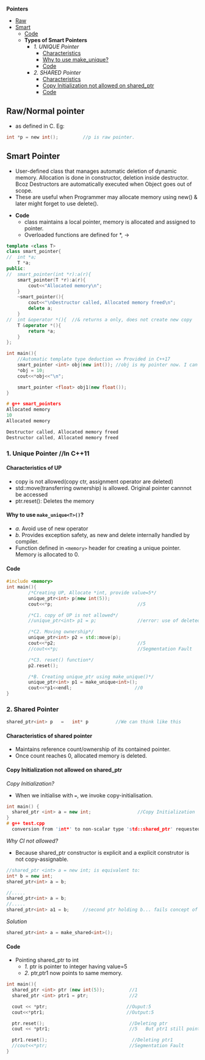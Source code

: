 **Pointers**
- [Raw](#raw)
- [Smart](#smart)
  - [Code](#code)
  - **Types of Smart Pointers**
    - _1. UNIQUE Pointer_
      - [Characteristics](#ch)
      - [Why to use make_unique?](#make)
      - [Code](ucode)
    - _2. SHARED Pointer_ 
      - [Characteristics](#sch)
      - [Copy Initialization not allowed on shared_ptr](#cint)
      - [Code](#spcode)

<a name=raw></a>
## Raw/Normal pointer 
- as defined in C. Eg: 
```c
int *p = new int();         //p is raw pointer.
```

<a name=smart></a>
## Smart Pointer
- User-defined class that manages automatic deletion of dynamic memory. Allocation is done in constructor, deletion inside destructor. Bcoz Destructors are automatically executed 
when Object goes out of scope.
- These are useful when Programmer may allocate memory using new() & later might forget to use delete(). 

<a name=code></a>
- **Code**
  - class maintains a local pointer, memory is allocated and assigned to pointer.
  - Overloaded functions are defined for *, ->
```cpp
template <class T>		
class smart_pointer{
//	int *a;
	T *a;
public:
//	smart_pointer(int *r):a(r){
	smart_pointer(T *r):a(r){
		cout<<"Allocated memory\n";
	}
	~smart_pointer(){
		cout<<"\nDestructor called, Allocated memory freed\n";
		delete a;
	}
//	int &operator *(){	//& returns a only, does not create new copy
	T &operator *(){
		return *a;
	}
};

int main(){
	//Automatic template type deduction => Provided in C++17
	smart_pointer <int> obj(new int());	//obj is my pointer now. I can carry all pointer operations
	*obj = 10;
	cout<<*obj<<"\n";

	smart_pointer <float> obj1(new float());
}

# g++ smart_pointers
Allocated memory
10
Allocated memory

Destructor called, Allocated memory freed
Destructor called, Allocated memory freed
```

### 1. Unique Pointer //In C++11
<a name=ch></a>
#### Characteristics of UP
  - copy is not allowed(copy ctr, assignment operator are deleted)
  - std::move(transferring ownership) is allowed. Original pointer cannnot be accessed
  - ptr.reset(): Deletes the memory
<a name=makep></a>
#### Why to use `make_unique<T>()`?
  - *a.* Avoid use of new operator
  - *b.* Provides exception safety, as new and delete internally handled by compiler. 
  - Function defined in `<memory>` header for creating a unique pointer. Memory is allocated to 0.
<a name=ucode></a>
#### Code
```cpp
#include <memory>
int main(){
        /*Creating UP, Allocate *int, provide value=5*/ 
        unique_ptr<int> p(new int(5));
        cout<<*p;                               //5

        /*C1. copy of UP is not allowed*/
        //unique_ptr<int> p1 = p;               //error: use of deleted function

        /*C2. Moving ownership*/
        unique_ptr<int> p2 = std::move(p);
        cout<<*p2;                              //5
        //cout<<*p;                             //Segmentation Fault

        /*C3. reset() function*/
        p2.reset();

        /*B. Creating unique_ptr using make_unique()*/
        unique_ptr<int> p1 = make_unique<int>();
        cout<<*p1<<endl;                       //0
}
```

### 2. Shared Pointer
```c
shared_ptr<int> p   =   int* p          //We can think like this
```
<a name=sch></a>
#### Characteristics of shared pointer
  - Maintains reference count/ownership of its contained pointer. 
  - Once count reaches 0, allocated memory is deleted.

<a name=cint></a>
#### Copy Initialization not allowed on shared_ptr
*Copy Initialization?* 
- When we initialise with `=`, we invoke copy-initialisation.
```c++
int main() {
  shared_ptr <int> a = new int;                 //Copy Initialization
}  
# g++ test.cpp
  conversion from 'int*' to non-scalar type 'std::shared_ptr' requested
```
*Why CI not allowed?* 
- Because shared_ptr constructor is explicit and a explicit construtor is not copy-assignable.
```cpp
//shared_ptr <int> a = new int; is equivalent to:
int* b = new int;
shared_ptr<int> a = b;

//.....
shared_ptr<int> a = b;
//.....
shared_ptr<int> a1 = b;     //second ptr holding b... fails concept of shared_ptr
```
*Solution*
```cpp
shared_ptr<int> a = make_shared<int>();
```

<a name=spcode></a>
#### Code
- Pointing shared_ptr to int
  - _1._ ptr is pointer to integer having value=5
  - _2._ ptr,ptr1 now points to same memory.
```cpp
int main(){
  shared_ptr <int> ptr (new int(5));         //1
  shared_ptr <int> ptr1 = ptr;               //2

  cout << *ptr;                             //Ouput:5
  cout<<*ptr1;                              //Output:5

  ptr.reset();                               //Deleting ptr
  cout << *ptr1;                             //5   But ptr1 still points to memory

  ptr1.reset();                               //Deleting ptr1
  //cout<<*ptr;                              //Segmentation Fault
}
```
